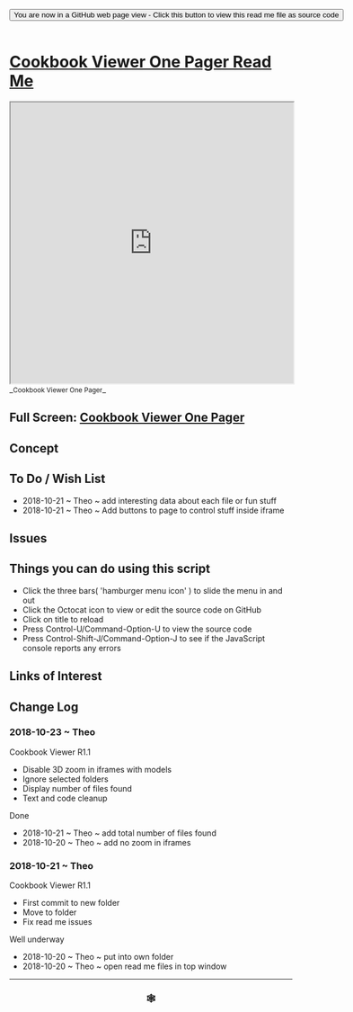 
<span style=display:none; >[You are now in a GitHub source code view - click this link to view Read Me file as a web page]( https://www.ladybug.tools/spider-gbxml-tools/#cookbook/cookbook-viewer-one-pagerx/README.md "View file as a web page." ) </span>

<div><input type=button class = "btn btn-secondary btn-sm" onclick="window.location.href='https://github.com/ladybug-tools/spider-gbxml-tools/blob/master/cookbook/cookbook-viewer-one-pagerx/README.md'";
value='You are now in a GitHub web page view - Click this button to view this read me file as source code' ></div>

<br>

# [Cookbook Viewer One Pager Read Me]( #cookbook/cookbook-viewer-one-pager/README.md )


<iframe src=https://www.ladybug.tools/spider-gbxml-tools/cookbook/cookbook-viewer-one-pagerx/index.html width=100% height=500px >Iframes are not viewable in GitHub source code views</iframe>
_<small>Cookbook Viewer One Pager</small>_

## Full Screen: [Cookbook Viewer One Pager]( https://www.ladybug.tools/spider-gbxml-tools/cookbook/cookbook-viewer-one-pagerx/r1/cookbook-viewer-one-pagerx.html )



## Concept


## To Do / Wish List

* 2018-10-21 ~ Theo ~ add interesting data about each file or fun stuff
* 2018-10-21 ~ Theo ~ Add buttons to page to control stuff inside iframe

## Issues


## Things you can do using this script

* Click the three bars( 'hamburger menu icon' ) to slide the menu in and out
* Click the Octocat icon to view or edit the source code on GitHub
* Click on title to reload
* Press Control-U/Command-Option-U to view the source code
* Press Control-Shift-J/Command-Option-J to see if the JavaScript console reports any errors


## Links of Interest



## Change Log


### 2018-10-23 ~ Theo

Cookbook Viewer R1.1
* Disable 3D zoom in iframes with models
* Ignore selected folders
* Display number of files found
* Text and code cleanup

Done
* 2018-10-21 ~ Theo ~ add total number of files found
* 2018-10-20 ~ Theo ~ add no zoom in iframes


### 2018-10-21 ~ Theo

Cookbook Viewer R1.1
* First commit to new folder
* Move to folder
* Fix read me issues


Well underway

* 2018-10-20 ~ Theo ~ put into own folder
* 2018-10-20 ~ Theo ~ open read me files in top window

***

### <center title="Howdy! My web is better than yours. ;-)" ><a href=javascript:window.scrollTo(0,0); style="text-decoration:none !important;" > &#x1f578; </a></center>


